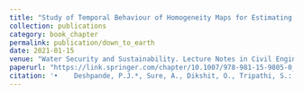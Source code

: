 ```yaml
---
title: "Study of Temporal Behaviour of Homogeneity Maps for Estimating Representative Area of a Ground Sample Using Remote Sensing"
collection: publications
category: book_chapter
permalink: publication/down_to_earth
date: 2021-01-15
venue: "Water Security and Sustainability. Lecture Notes in Civil Engineering, vol 115"
paperurl: "https://link.springer.com/chapter/10.1007/978-981-15-9805-0_9"
citation: '•	Deshpande, P.J.*, Sure, A., Dikshit, O., Tripathi, S.: Study of Temporal Behaviour of Homogeneity Maps for Estimating Representative Area of a Ground Sample Using Remote Sensing (2021) In: Bhuiyan, C., Flügel, WA., Jain, S.K. (eds) Water Security and Sustainability. Lecture Notes in Civil Engineering, vol 115. Springer, Singapore. (DOI: 10.1007/978-981-15-9805-0_9).'
---
```

